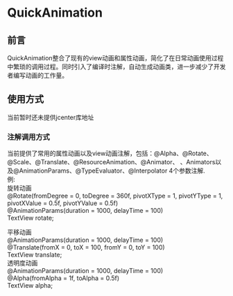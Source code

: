 # QuickAnimation
## 前言
QuickAnimation整合了现有的view动画和属性动画，简化了在日常动画使用过程中繁琐的调用过程。同时引入了编译时注解，自动生成动画类，进一步减少了开发者编写动画的工作量。
## 使用方式
当前暂时还未提供jcenter库地址
### 注解调用方式
当前提供了常用的属性动画以及view动画注解，包括：@Alpha、@Rotate、@Scale、@Translate、@ResourceAnimation、@Animator、
、Animators以及@AnimationParams、@TypeEvaluator、@Interpolator 4个参数注解.  
例:  
旋转动画  
@Rotate(fromDegree = 0, toDegree = 360f, pivotXType = 1, pivotYType = 1, pivotXValue = 0.5f, pivotYValue = 0.5f)   
@AnimationParams(duration = 1000, delayTime = 100)   
TextView rotate;   

平移动画   
@AnimationParams(duration = 1000, delayTime = 100)   
@Translate(fromX = 0, toX = 100, fromY = 0, toY = 100)   
TextView translate;   
透明度动画   
@AnimationParams(duration = 1000, delayTime = 100)   
@Alpha(fromAlpha = 1f, toAlpha = 0.5f)   
TextView alpha;
 

